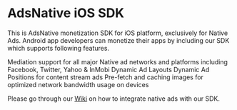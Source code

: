 AdsNative iOS SDK
=================

This is AdsNative monetization SDK for iOS platform, exclusively for Native Ads. Android app developers can monetize their apps by including our SDK which supports following features.

Mediation support for all major Native ad networks and platforms including Facebook, Twitter, Yahoo & InMobi
Dynamic Ad Layouts
Dynamic Ad Positions for content stream ads
Pre-fetch and caching images for optimized network bandwidth usage on devices

Please go through our [Wiki](https://github.com/picatcha/adsnative-sdk-ios/wiki) on how to integrate native ads with our SDK.
